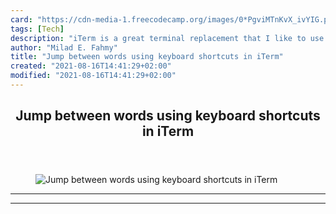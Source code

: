 ```yaml
---
card: "https://cdn-media-1.freecodecamp.org/images/0*PgviMTnKvX_ivYIG.png"
tags: [Tech]
description: "iTerm is a great terminal replacement that I like to use. One"
author: "Milad E. Fahmy"
title: "Jump between words using keyboard shortcuts in iTerm"
created: "2021-08-16T14:41:29+02:00"
modified: "2021-08-16T14:41:29+02:00"
---
```

<div class="site-wrapper">
<main id="site-main" class="site-main outer">
<div class="inner">
<article class="post-full post tag-tech tag-self-improvement tag-startup tag-education tag-life-lessons ">
<header class="post-full-header">
<h1 class="post-full-title">Jump between words using keyboard shortcuts in iTerm</h1>
</header>
<figure class="post-full-image">
<picture>
<source media="(max-width: 700px)" sizes="1px" srcset="data:image/gif;base64,R0lGODlhAQABAIAAAAAAAP///yH5BAEAAAAALAAAAAABAAEAAAIBRAA7 1w">
<source media="(min-width: 701px)" sizes="(max-width: 800px) 400px,
(max-width: 1170px) 700px,
1400px" srcset="https://cdn-media-1.freecodecamp.org/images/0*PgviMTnKvX_ivYIG.png 300w,
https://cdn-media-1.freecodecamp.org/images/0*PgviMTnKvX_ivYIG.png 600w,
https://cdn-media-1.freecodecamp.org/images/0*PgviMTnKvX_ivYIG.png 1000w,
https://cdn-media-1.freecodecamp.org/images/0*PgviMTnKvX_ivYIG.png 2000w">
<img onerror="this.style.display='none'" src="https://cdn-media-1.freecodecamp.org/images/0*PgviMTnKvX_ivYIG.png" alt="Jump between words using keyboard shortcuts in iTerm">
</picture>
</figure>
<section class="post-full-content">
<div class="post-content">
</div>
<hr>
<hr>
</section>
</article>
</div>
</main>
</div>
<!-- Google Tag Manager (noscript) -->
<!-- End Google Tag Manager (noscript) -->
